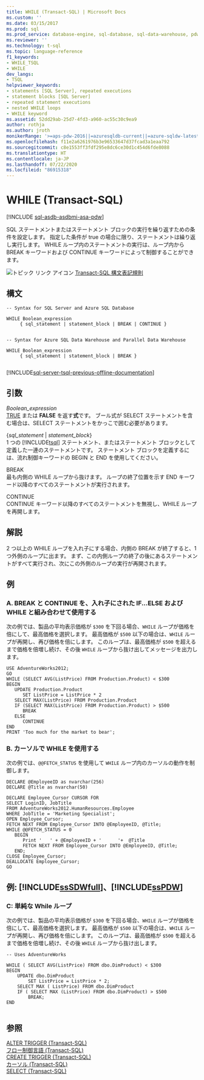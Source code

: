```yaml
---
title: WHILE (Transact-SQL) | Microsoft Docs
ms.custom: ''
ms.date: 03/15/2017
ms.prod: sql
ms.prod_service: database-engine, sql-database, sql-data-warehouse, pdw
ms.reviewer: ''
ms.technology: t-sql
ms.topic: language-reference
f1_keywords:
- WHILE_TSQL
- WHILE
dev_langs:
- TSQL
helpviewer_keywords:
- statements [SQL Server], repeated executions
- statement blocks [SQL Server]
- repeated statement executions
- nested WHILE loops
- WHILE keyword
ms.assetid: 52dd29ab-25d7-4fd3-a960-ac55c30c9ea9
author: rothja
ms.author: jroth
monikerRange: '>=aps-pdw-2016||=azuresqldb-current||=azure-sqldw-latest||>=sql-server-2016||=sqlallproducts-allversions||>=sql-server-linux-2017||=azuresqldb-mi-current'
ms.openlocfilehash: f11e2a6261976b3e96533647d37fcad3a1eaa792
ms.sourcegitcommit: c8e1553ff3fdf295e8dc6ce30d1c454d6fde8088
ms.translationtype: HT
ms.contentlocale: ja-JP
ms.lasthandoff: 07/22/2020
ms.locfileid: "86915318"
---
```

# <a name="while-transact-sql"></a>WHILE (Transact-SQL)
[!INCLUDE [sql-asdb-asdbmi-asa-pdw](../../includes/applies-to-version/sql-asdb-asdbmi-asa-pdw.md)]


  SQL ステートメントまたはステートメント ブロックの実行を繰り返すための条件を設定します。 指定した条件が true の場合に限り、ステートメントは繰り返し実行します。 WHILE ループ内のステートメントの実行は、ループ内から BREAK キーワードおよび CONTINUE キーワードによって制御することができます。  
  
 ![トピック リンク アイコン](../../database-engine/configure-windows/media/topic-link.gif "トピック リンク アイコン") [Transact-SQL 構文表記規則](../../t-sql/language-elements/transact-sql-syntax-conventions-transact-sql.md)  
  
## <a name="syntax"></a>構文  
  
```syntaxsql
-- Syntax for SQL Server and Azure SQL Database  
  
WHILE Boolean_expression   
     { sql_statement | statement_block | BREAK | CONTINUE }  
  
```  
  
```syntaxsql
-- Syntax for Azure SQL Data Warehouse and Parallel Data Warehouse  
  
WHILE Boolean_expression   
     { sql_statement | statement_block | BREAK }  
  
```  
  
[!INCLUDE[sql-server-tsql-previous-offline-documentation](../../includes/sql-server-tsql-previous-offline-documentation.md)]

## <a name="arguments"></a>引数
 *Boolean_expression*  
 [TRUE](../../t-sql/language-elements/expressions-transact-sql.md) または **FALSE** を返す**式**です。 ブール式が SELECT ステートメントを含む場合は、SELECT ステートメントをかっこで囲む必要があります。  
  
 {*sql_statement* | *statement_block*}  
 1 つの [!INCLUDE[tsql](../../includes/tsql-md.md)] ステートメント、またはステートメント ブロックとして定義した一連のステートメントです。 ステートメント ブロックを定義するには、流れ制御キーワードの BEGIN と END を使用してください。  
  
 BREAK  
 最も内側の WHILE ループから抜けます。 ループの終了位置を示す END キーワード以降のすべてのステートメントが実行されます。  
  
 CONTINUE  
 CONTINUE キーワード以降のすべてのステートメントを無視し、WHILE ループを再開します。  
  
## <a name="remarks"></a>解説  
 2 つ以上の WHILE ループを入れ子にする場合、内側の BREAK が終了すると、1 つ外側のループに出ます。 まず、この内側ループの終了の後にあるステートメントがすべて実行され、次にこの外側のループの実行が再開されます。  
  
## <a name="examples"></a>例  
  
### <a name="a-using-break-and-continue-with-nested-ifelse-and-while"></a>A. BREAK と CONTINUE を、入れ子にされた IF...ELSE および WHILE と組み合わせて使用する  
 次の例では、製品の平均表示価格が `$300` を下回る場合、`WHILE` ループが価格を倍にして、最高価格を選択します。 最高価格が `$500` 以下の場合は、`WHILE` ループが再開し、再び価格を倍にします。 このループは、最高価格が `$500` を超えるまで価格を倍増し続け、その後 `WHILE` ループから抜け出してメッセージを出力します。  
  
```  
USE AdventureWorks2012;  
GO  
WHILE (SELECT AVG(ListPrice) FROM Production.Product) < $300  
BEGIN  
   UPDATE Production.Product  
      SET ListPrice = ListPrice * 2  
   SELECT MAX(ListPrice) FROM Production.Product  
   IF (SELECT MAX(ListPrice) FROM Production.Product) > $500  
      BREAK  
   ELSE  
      CONTINUE  
END  
PRINT 'Too much for the market to bear';  
```  
  
### <a name="b-using-while-in-a-cursor"></a>B. カーソルで WHILE を使用する  
 次の例では、`@@FETCH_STATUS` を使用して `WHILE` ループ内のカーソルの動作を制御します。  
  
```  
DECLARE @EmployeeID as nvarchar(256)
DECLARE @Title as nvarchar(50)

DECLARE Employee_Cursor CURSOR FOR  
SELECT LoginID, JobTitle   
FROM AdventureWorks2012.HumanResources.Employee  
WHERE JobTitle = 'Marketing Specialist';  
OPEN Employee_Cursor;  
FETCH NEXT FROM Employee_Cursor INTO @EmployeeID, @Title;  
WHILE @@FETCH_STATUS = 0  
   BEGIN  
      Print '   ' + @EmployeeID + '      '+  @Title 
      FETCH NEXT FROM Employee_Cursor INTO @EmployeeID, @Title;  
   END;  
CLOSE Employee_Cursor;  
DEALLOCATE Employee_Cursor;  
GO 
```  
  
## <a name="examples-sssdwfull-and-sspdw"></a>例: [!INCLUDE[ssSDWfull](../../includes/sssdwfull-md.md)]、[!INCLUDE[ssPDW](../../includes/sspdw-md.md)]  
  
### <a name="c-simple-while-loop"></a>C: 単純な While ループ  
 次の例では、製品の平均表示価格が `$300` を下回る場合、`WHILE` ループが価格を倍にして、最高価格を選択します。 最高価格が `$500` 以下の場合は、`WHILE` ループが再開し、再び価格を倍にします。 このループは、最高価格が `$500` を超えるまで価格を倍増し続け、その後 `WHILE` ループから抜け出します。  
  
```  
-- Uses AdventureWorks  
  
WHILE ( SELECT AVG(ListPrice) FROM dbo.DimProduct) < $300  
BEGIN  
    UPDATE dbo.DimProduct  
        SET ListPrice = ListPrice * 2;  
    SELECT MAX ( ListPrice) FROM dbo.DimProduct  
    IF ( SELECT MAX (ListPrice) FROM dbo.DimProduct) > $500  
        BREAK;  
END  
  
```  
  
## <a name="see-also"></a>参照  
 [ALTER TRIGGER &#40;Transact-SQL&#41;](../../t-sql/statements/alter-trigger-transact-sql.md)   
 [フロー制御言語 &#40;Transact-SQL&#41;](~/t-sql/language-elements/control-of-flow.md)   
 [CREATE TRIGGER &#40;Transact-SQL&#41;](../../t-sql/statements/create-trigger-transact-sql.md)   
 [カーソル &#40;Transact-SQL&#41;](../../t-sql/language-elements/cursors-transact-sql.md)   
 [SELECT &#40;Transact-SQL&#41;](../../t-sql/queries/select-transact-sql.md)  
  
  


